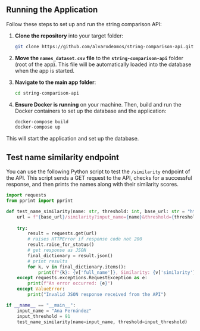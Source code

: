## Running the Application

Follow these steps to set up and run the string comparison API:

1. **Clone the repository** into your target folder:
    ```bash
    git clone https://github.com/alvarodeamos/string-comparison-api.git
    ```

2. **Move the `names_dataset.csv` file** to the **`string-comparison-api`** folder (root of the app). This file will be automatically loaded into the database when the app is started.

3. **Navigate to the main app folder**:
    ```bash
    cd string-comparison-api
    ```

4. **Ensure Docker is running** on your machine. Then, build and run the Docker containers to set up the database and the application:
    ```bash
    docker-compose build
    docker-compose up
    ```

This will start the application and set up the database.



## Test name similarity endpoint

You can use the following Python script to test the `/similarity` endpoint of the API. This script sends a GET request to the API, checks for a successful response, and then prints the names along with their similarity scores.

```python
import requests
from pprint import pprint

def test_name_similarity(name: str, threshold: int, base_url: str = "http://localhost:8000"):
    url = f"{base_url}/similarity?input_name={name}&threshold={threshold}"
    
    try:
        result = requests.get(url)
        # raises HTTPError if response code not 200
        result.raise_for_status()
        # get response as JSON         
        final_dictionary = result.json()
        # print results
        for k, v in final_dictionary.items():
            print(f"{k}: {v['full_name']}, Similarity: {v['similarity']}")    
    except requests.exceptions.RequestException as e:
        print(f"An error occurred: {e}")
    except ValueError:
        print("Invalid JSON response received from the API")

if __name__ == "__main__":
    input_name = "Ana Fernández"
    input_threshold = 91
    test_name_similarity(name=input_name, threshold=input_threshold)
